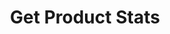 ---
title: Get Product Stats
excerpt: >
  This endpoint retrieves product statistics for the specified page, including:

  - Total products sold (`soldCount`).

  - Breakdown of product orders by status (`pending`, `delivery`, `completed`)
  with counts and total quantities.
api:
  file: statistics.json
  operationId: get_stats-producttable-page
hidden: false
---
